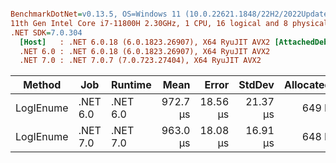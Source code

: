 ``` ini

BenchmarkDotNet=v0.13.5, OS=Windows 11 (10.0.22621.1848/22H2/2022Update/SunValley2)
11th Gen Intel Core i7-11800H 2.30GHz, 1 CPU, 16 logical and 8 physical cores
.NET SDK=7.0.304
  [Host]   : .NET 6.0.18 (6.0.1823.26907), X64 RyuJIT AVX2 [AttachedDebugger]
  .NET 6.0 : .NET 6.0.18 (6.0.1823.26907), X64 RyuJIT AVX2
  .NET 7.0 : .NET 7.0.7 (7.0.723.27404), X64 RyuJIT AVX2


```
|    Method |      Job |  Runtime |     Mean |    Error |   StdDev | Allocated |
|---------- |--------- |--------- |---------:|---------:|---------:|----------:|
| LogIEnume | .NET 6.0 | .NET 6.0 | 972.7 μs | 18.56 μs | 21.37 μs |     649 B |
| LogIEnume | .NET 7.0 | .NET 7.0 | 963.0 μs | 18.08 μs | 16.91 μs |     648 B |
